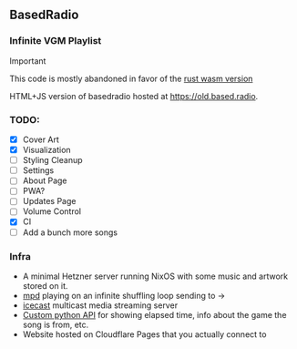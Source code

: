 ## BasedRadio

### Infinite VGM Playlist

> [!IMPORTANT]  
> This code is mostly abandoned in favor of the [rust wasm version](https://github.com/rpgwaiter/basedradio-rs)


HTML+JS version of basedradio hosted at https://old.based.radio.

### TODO:

- [x] Cover Art
- [x] Visualization
- [ ] Styling Cleanup
- [ ] Settings
- [ ] About Page
- [ ] PWA?
- [ ] Updates Page
- [ ] Volume Control
- [x] CI
- [ ] Add a bunch more songs

### Infra

- A minimal Hetzner server running NixOS with some music and artwork stored on it.
- [mpd](https://www.musicpd.org/) playing on an infinite shuffling loop sending to ->
- [icecast](https://icecast.org/) multicast media streaming server
- [Custom python API](api/) for showing elapsed time, info about the game the song is from, etc.
- Website hosted on Cloudflare Pages that you actually connect to